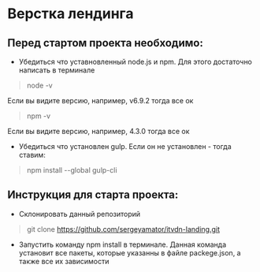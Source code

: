 # Верстка лендинга

## Перед стартом проекта необходимо:

* Убедиться что уставновленный node.js и npm. Для этого достаточно написать в терминале
> node -v

Если вы видите версию, например, v6.9.2 тогда все ок

> npm -v

Если вы видите версию, например, 4.3.0 тогда все ок

* Убедиться что установлен gulp.
Если он не установлен - тогда ставим:

> npm install --global gulp-cli

## Инструкция для старта проекта:
* Склонировать данный репозиторий
> git clone https://github.com/sergeyamator/itvdn-landing.git

* Запустить команду npm install в терминале. Данная команда установит все пакеты, которые указанны в файле
packege.json, а также все их зависимости
